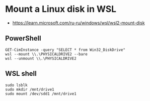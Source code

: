 # Mount a Linux disk in WSL

- https://learn.microsoft.com/ru-ru/windows/wsl/wsl2-mount-disk

## PowerShell

```
GET-CimInstance -query "SELECT * from Win32_DiskDrive"
wsl --mount \\.\PHYSICALDRIVE2 --bare
wsl --unmount \\.\PHYSICALDRIVE2
```

## WSL shell

```
sudo lsblk
sudo mkdir /mnt/drive1
sudo mount /dev/sdd1 /mnt/drive1
```
